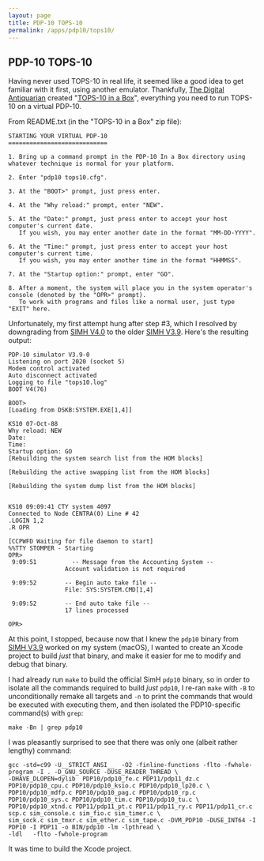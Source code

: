 ```yaml
---
layout: page
title: PDP-10 TOPS-10
permalink: /apps/pdp10/tops10/
---
```


PDP-10 TOPS-10
--------------

Having never used TOPS-10 in real life, it seemed like a good idea to get familiar with it first, using another
emulator.  Thankfully, [The Digital Antiquarian](http://www.filfre.net/) created "[TOPS-10 in a Box](http://www.filfre.net/2011/05/tops-10-in-a-box/)",
everything you need to run TOPS-10 on a virtual PDP-10.

From README.txt (in the "TOPS-10 in a Box" zip file): 

	STARTING YOUR VIRTUAL PDP-10
	============================
	
	1. Bring up a command prompt in the PDP-10 In a Box directory using whatever technique is normal for your platform.
	
	2. Enter "pdp10 tops10.cfg".
	
	3. At the "BOOT>" prompt, just press enter.
	
	4. At the "Why reload:" prompt, enter "NEW".
	
	5. At the "Date:" prompt, just press enter to accept your host computer's current date.
	   If you wish, you may enter another date in the format "MM-DD-YYYY".
	
	6. At the "Time:" prompt, just press enter to accept your host computer's current time.
	   If you wish, you may enter another time in the format "HHMMSS".
	
	7. At the "Startup option:" prompt, enter "GO".
	
	8. After a moment, the system will place you in the system operator's console (denoted by the "OPR>" prompt).
	   To work with programs and files like a normal user, just type "EXIT" here.

Unfortunately, my first attempt hung after step #3, which I resolved by downgrading from [SIMH V4.0](https://github.com/simh/simh/releases/tag/v4.0-devel)
to the older [SIMH V3.9](http://simh.trailing-edge.com/sources/simhv39-0.zip).  Here's the resulting output:

	PDP-10 simulator V3.9-0
	Listening on port 2020 (socket 5)
	Modem control activated
	Auto disconnect activated
	Logging to file "tops10.log"
	BOOT V4(76)
	
	BOOT>
	[Loading from DSKB:SYSTEM.EXE[1,4]]
	
	KS10 07-Oct-88
	Why reload: NEW
	Date: 
	Time: 
	Startup option: GO
	[Rebuilding the system search list from the HOM blocks]
	
	[Rebuilding the active swapping list from the HOM blocks]
	
	[Rebuilding the system dump list from the HOM blocks]
	
	
	KS10 09:09:41 CTY system 4097
	Connected to Node CENTRA(0) Line # 42
	.LOGIN 1,2
	.R OPR
	
	[CCPWFD Waiting for file daemon to start]
	%%TTY STOMPER - Starting
	OPR>
	 9:09:51          -- Message from the Accounting System --
					Account validation is not required
	
	 9:09:52        -- Begin auto take file --
					File: SYS:SYSTEM.CMD[1,4]
	
	 9:09:52        -- End auto take file --
					17 lines processed
	
	OPR>
	
At this point, I stopped, because now that I knew the `pdp10` binary from
[SIMH V3.9](http://simh.trailing-edge.com/sources/simhv39-0.zip) worked on my system (macOS), I wanted to
create an Xcode project to build *just* that binary, and make it easier for me to modify and debug that binary.

I had already run `make` to build the official SimH `pdp10` binary, so in order to isolate all the commands required
to build *just* `pdp10`, I re-ran `make` with `-B` to unconditionally remake all targets and `-n` to print the commands
that would be executed with executing them, and then isolated the PDP10-specific command(s) with `grep`:

	make -Bn | grep pdp10

I was pleasantly surprised to see that there was only one (albeit rather lengthy) command:

	gcc -std=c99 -U__STRICT_ANSI__  -O2 -finline-functions -flto -fwhole-program -I . -D_GNU_SOURCE -DUSE_READER_THREAD \
	-DHAVE_DLOPEN=dylib  PDP10/pdp10_fe.c PDP11/pdp11_dz.c PDP10/pdp10_cpu.c PDP10/pdp10_ksio.c PDP10/pdp10_lp20.c \
	PDP10/pdp10_mdfp.c PDP10/pdp10_pag.c PDP10/pdp10_rp.c PDP10/pdp10_sys.c PDP10/pdp10_tim.c PDP10/pdp10_tu.c \
	PDP10/pdp10_xtnd.c PDP11/pdp11_pt.c PDP11/pdp11_ry.c PDP11/pdp11_cr.c scp.c sim_console.c sim_fio.c sim_timer.c \
	sim_sock.c sim_tmxr.c sim_ether.c sim_tape.c -DVM_PDP10 -DUSE_INT64 -I PDP10 -I PDP11 -o BIN/pdp10 -lm -lpthread \
	-ldl   -flto -fwhole-program

It was time to build the Xcode project.
